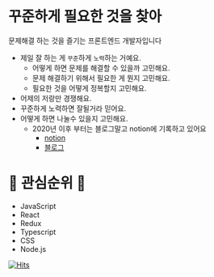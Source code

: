 # 꾸준하게 필요한 것을 찾아  
문제해결 하는 것을 즐기는 프론트엔드 개발자입니다

* 제일 잘 하는 게 `꾸준`하게 `노력`하는 거예요.
  * 어떻게 하면 문제를 해결할 수 있을까 고민해요.
  * 문제 해결하기 위해서 필요한 게 뭔지 고민해요.
  * 필요한 것을 어떻게 정복할지 고민해요.
* 어제의 저랑만 경쟁해요.
* 꾸준하게 노력하면 잘될거라 믿어요.
* 어떻게 하면 나눌수 있을지 고민해요.
  * 2020년 이후 부터는 블로그말고 notion에 기록하고 있어요
    * [notion](https://www.notion.so/happyjy0109/00-TIL-Today-I-learned-f5d85d0921dd46f8988addf41bffbe75)
    * [블로그](https://happyjy.netlify.app/)


# 📌 관심순위 📌
* JavaScript
* React
* Redux
* Typescript
* CSS
* Node.js

[![Hits](https://hits.seeyoufarm.com/api/count/incr/badge.svg?url=https%3A%2F%2Fwww.notion.so%2Fhappyjy0109%2F00-TIL-Today-I-learned-f5d85d0921dd46f8988addf41bffbe75&count_bg=%2379C83D&title_bg=%23555555&icon=&icon_color=%23E7E7E7&title=hits&edge_flat=false)](https://hits.seeyoufarm.com)
